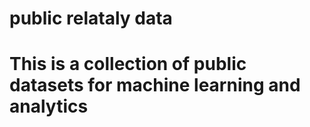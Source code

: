 # public relataly data

# This is a collection of public datasets for machine learning and analytics
